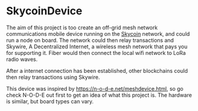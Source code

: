 # SkycoinDevice
The aim of this project is too create an off-grid mesh network communications mobile device running on the [Skycoin](https://www.skycoin.net/) network, and could run a node on board. The network could then relay transactions and Skywire, A Decentralized Internet, a wireless mesh network that pays you for supporting it. Fiber would then connect the local wifi network to LoRa radio waves.

After a internet connection has been established, other blockchains could then relay transactions using Skywire.

This device was inspired by https://n-o-d-e.net/meshdevice.html, so go check N-O-D-E out first to get an idea of what this project is. The hardware is similar, but board types can vary.

